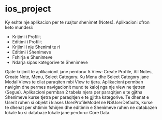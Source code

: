 # ios_project

Ky eshte nje aplikacion per te ruajtur shenimet (Notes). 
Aplikacioni ofron keto mundesi:

* Krijimi i Profilit
* Editimi i Profilit
* Krijimi i nje Shenimi te ri
* Editimi i Shenimeve
* Fshirja e Shenimeve
* Ndarja sipas kategorive te Shenimeve

Gjate krijimit te aplikacionit jane perdorur 5 View: Create Profile, All Notes, Create Note, Menu, Select Category. Ku Menu dhe Select Category jane Modal Views te cilat paraqiten mbi View te tjera. Aplikacioni permban navigim dhe permes navigacionit mund te kaloj nga nje view ne tjetren (Segue). Aplikacioni permban 2 tabela njera per paraqitjen e te gjitha Shenimeve kurse tjetra per paraqitjen e te gjitha kategorive. Te dhenat e Userit ruhen si objekt i klases UserProfileModel ne NSUserDefaults, kurse te dhenat per shtimin fshirjen dhe editimin e Shenimeve ruhen ne databazen lokale ku si databaze lokale jane perdorur Core Data.
